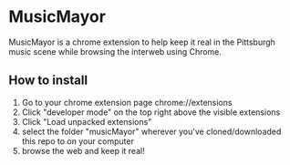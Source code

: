# MusicMayor

MusicMayor is a chrome extension to help keep it real in the Pittsburgh music
scene while browsing the interweb using Chrome.

## How to install

1. Go to your chrome extension page chrome://extensions
2. Click "developer mode" on the top right above the visible extensions
2. Click "Load unpacked extensions"
3. select the folder "musicMayor" wherever you've cloned/downloaded this repo to
   on your computer
4. browse the web and keep it real!
